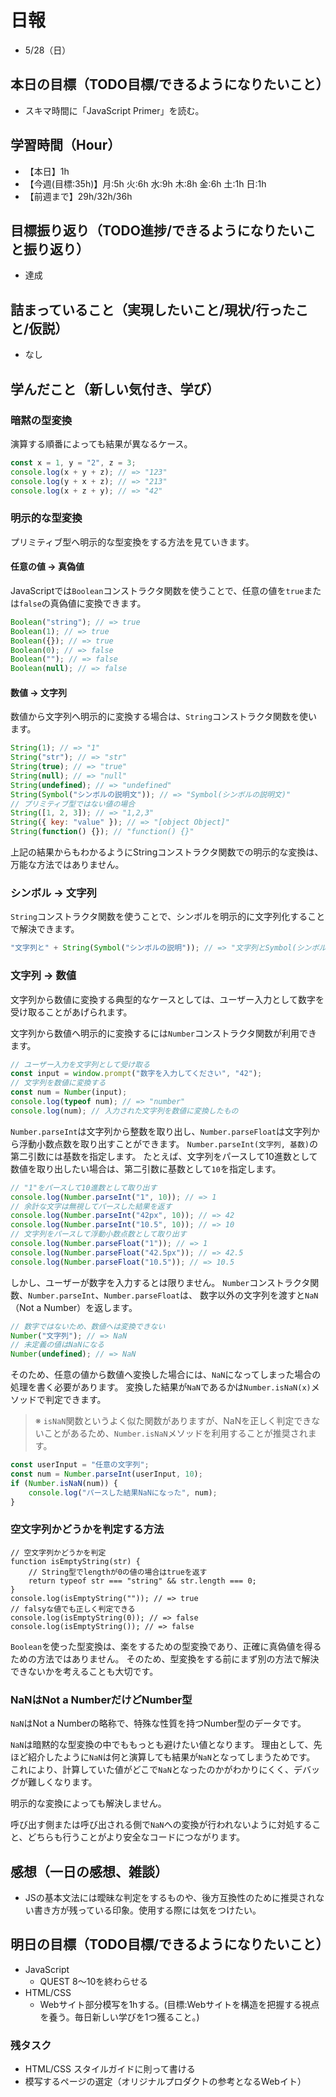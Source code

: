# 日報
- 5/28（日）

## 本日の目標（TODO目標/できるようになりたいこと）
- スキマ時間に「JavaScript Primer」を読む。

## 学習時間（Hour）
- 【本日】1h
- 【今週(目標:35h)】月:5h 火:6h 水:9h 木:8h 金:6h 土:1h 日:1h
- 【前週まで】29h/32h/36h

## 目標振り返り（TODO進捗/できるようになりたいこと振り返り）
- 達成

## 詰まっていること（実現したいこと/現状/行ったこと/仮説）
- なし

<!-- ```
・実現したいこと
・現状
・行ったこと
・仮説
``` -->

## 学んだこと（新しい気付き、学び）
### 暗黙の型変換
 演算する順番によっても結果が異なるケース。

```js
const x = 1, y = "2", z = 3;
console.log(x + y + z); // => "123"
console.log(y + x + z); // => "213"
console.log(x + z + y); // => "42"
```

### 明示的な型変換

プリミティブ型へ明示的な型変換をする方法を見ていきます。

#### 任意の値 → 真偽値

JavaScriptでは`Boolean`コンストラクタ関数を使うことで、任意の値を`true`または`false`の真偽値に変換できます。

```js
Boolean("string"); // => true
Boolean(1); // => true
Boolean({}); // => true
Boolean(0); // => false
Boolean(""); // => false
Boolean(null); // => false
```

#### 数値 → 文字列
数値から文字列へ明示的に変換する場合は、`String`コンストラクタ関数を使います。
```js
String(1); // => "1"
String("str"); // => "str"
String(true); // => "true"
String(null); // => "null"
String(undefined); // => "undefined"
String(Symbol("シンボルの説明文")); // => "Symbol(シンボルの説明文)"
// プリミティブ型ではない値の場合
String([1, 2, 3]); // => "1,2,3"
String({ key: "value" }); // => "[object Object]"
String(function() {}); // "function() {}"
```
上記の結果からもわかるようにStringコンストラクタ関数での明示的な変換は、万能な方法ではありません。 


### シンボル → 文字列

`String`コンストラクタ関数を使うことで、シンボルを明示的に文字列化することで解決できます。

```js
"文字列と" + String(Symbol("シンボルの説明")); // => "文字列とSymbol(シンボルの説明)"
```

### 文字列 → 数値

文字列から数値に変換する典型的なケースとしては、ユーザー入力として数字を受け取ることがあげられます。 

文字列から数値へ明示的に変換するには`Number`コンストラクタ関数が利用できます。

```js
// ユーザー入力を文字列として受け取る
const input = window.prompt("数字を入力してください", "42");
// 文字列を数値に変換する
const num = Number(input);
console.log(typeof num); // => "number"
console.log(num); // 入力された文字列を数値に変換したもの
```

 `Number.parseInt`は文字列から整数を取り出し、`Number.parseFloat`は文字列から浮動小数点数を取り出すことができます。 `Number.parseInt(文字列, 基数)`の第二引数には基数を指定します。 たとえば、文字列をパースして10進数として数値を取り出したい場合は、第二引数に基数として`10`を指定します。

```js
// "1"をパースして10進数として取り出す
console.log(Number.parseInt("1", 10)); // => 1
// 余計な文字は無視してパースした結果を返す
console.log(Number.parseInt("42px", 10)); // => 42
console.log(Number.parseInt("10.5", 10)); // => 10
// 文字列をパースして浮動小数点数として取り出す
console.log(Number.parseFloat("1")); // => 1
console.log(Number.parseFloat("42.5px")); // => 42.5
console.log(Number.parseFloat("10.5")); // => 10.5
```


しかし、ユーザーが数字を入力するとは限りません。 `Number`コンストラクタ関数、`Number.parseInt`、`Number.parseFloat`は、 数字以外の文字列を渡すと`NaN`（Not a Number）を返します。

```js
// 数字ではないため、数値へは変換できない
Number("文字列"); // => NaN
// 未定義の値はNaNになる
Number(undefined); // => NaN
```

そのため、任意の値から数値へ変換した場合には、`NaN`になってしまった場合の処理を書く必要があります。 変換した結果が`NaN`であるかは`Number.isNaN(x)`メソッドで判定できます。

> ※ `isNaN`関数というよく似た関数がありますが、NaNを正しく判定できないことがあるため、`Number.isNaN`メソッドを利用することが推奨されます。

```js
const userInput = "任意の文字列";
const num = Number.parseInt(userInput, 10);
if (Number.isNaN(num)) {
    console.log("パースした結果NaNになった", num);
}
```

### 空文字列かどうかを判定する方法

```
// 空文字列かどうかを判定
function isEmptyString(str) {
    // String型でlengthが0の値の場合はtrueを返す
    return typeof str === "string" && str.length === 0;
}
console.log(isEmptyString("")); // => true
// falsyな値でも正しく判定できる
console.log(isEmptyString(0)); // => false
console.log(isEmptyString()); // => false
```

`Boolean`を使った型変換は、楽をするための型変換であり、正確に真偽値を得るための方法ではありません。 そのため、型変換をする前にまず別の方法で解決できないかを考えることも大切です。



### NaNはNot a NumberだけどNumber型

`NaN`はNot a Numberの略称で、特殊な性質を持つNumber型のデータです。

`NaN`は暗黙的な型変換の中でももっとも避けたい値となります。 理由として、先ほど紹介したように`NaN`は何と演算しても結果が`NaN`となってしまうためです。 これにより、計算していた値がどこで`NaN`となったのかがわかりにくく、デバッグが難しくなります。

明示的な変換によっても解決しません。

呼び出す側または呼び出される側で`NaN`への変換が行われないように対処すること、どちらも行うことがより安全なコードにつながります。

## 感想（一日の感想、雑談）
- JSの基本文法には曖昧な判定をするものや、後方互換性のために推奨されない書き方が残っている印象。使用する際には気をつけたい。


## 明日の目標（TODO目標/できるようになりたいこと）
- JavaScript
  - QUEST 8～10を終わらせる
- HTML/CSS
  - Webサイト部分模写を1hする。(目標:Webサイトを構造を把握する視点を養う。毎日新しい学びを1つ獲ること。)

### 残タスク
- HTML/CSS スタイルガイドに則って書ける
- 模写するページの選定（オリジナルプロダクトの参考となるWebイト）

<!-- - 「HTML&CSSとWebデザイン」本 -->
<!-- - 「HTML解体新書」本 -->

<!-- - 要件定義 -->
<!-- - 機能要件
- 非機能要件 -->

<!-- - c.移動中などスキマ時間に要件定義事例を読む (釜谷さんが紹介してくださっていた資料) -->
  <!-- - 現時点で難易度が見えていないため、まずは挑戦してみる -->


<!-- #### 残タスク / できるようになりたいこと
- 包括的なWeb技術の基本理解->「プロになるためのWeb技術入門」本
- オリジナルプロダクト制作のテーマ探索
- SRE業務の理解
- 質問する技術の習得 -->

<!-- ##### Ruby
- RuboCopの使用
- 「Rubyの公式リファレンスが読めるようになる本」 -->

<!-- ##### Linux
- 「実践入門」
- 「シェルスクリプト160本ノック」
- 「入門モダンLinux」
- 「Linuxのしくみ」
- 「スーパーユーザーなら知っておくべきLinuxシステムの仕組み」
- 「入門Rust」?
- 仮想化、コンテナ(TenForward)、コンテナオーケストレーション -->
<!-- 
##### SQL
- sqlbplt
- 「達人に学ぶSQL」 -->